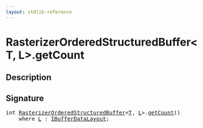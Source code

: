 ```yaml
---
layout: stdlib-reference
---
```


# RasterizerOrderedStructuredBuffer\<T, L\>\.getCount

## Description





## Signature 

<pre>
<span class="code_keyword">int</span> <a href="index.md" class="code_type">RasterizerOrderedStructuredBuffer</a>&lt;<a href="index.md#typeparam-T" class="code_type">T</a>, <a href="index.md#typeparam-L" class="code_type">L</a>&gt;.<a href="getcount-3.md">getCount</a>()
    <span class='code_keyword'>where</span> <a href="index.md#typeparam-L" class="code_type">L</a> : <a href="../../interfaces/ibufferdatalayout-017b/index.md" class="code_type">IBufferDataLayout</a>;

</pre>


<script>
// Fix .md links to .html when on ReadTheDocs
if (window.location.hostname.includes('readthedocs') || 
    window.location.hostname.includes('rtfd.io')) {
  document.addEventListener('DOMContentLoaded', function() {
    const links = document.querySelectorAll('a');
    links.forEach(link => {
      const href = link.getAttribute('href');
      if (href && href.includes('.md')) {
        // This regex will handle .md links with or without fragment identifiers or query parameters
        link.href = link.href.replace(/(.+)\.md(#[^?]*)?(\?.*)?$/, '$1.html$2$3');
      }
    });
  });
}
</script>
